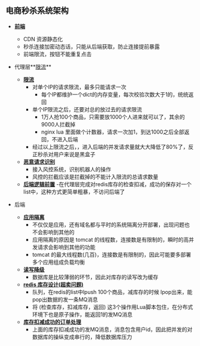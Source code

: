 ## 电商秒杀系统架构

- **[前端](#)**
    - CDN 资源静态化
    - 秒杀连接加密动态话，只能从后端获取，防止连接提前暴露
    - 前端限流，按钮不能重复点击

- 代理层**[限流](#)**
    - **[限流](#)**
        - 对单个IP的请求限流，最多只能请求一次
            - 每个IP都维护一个dict的内存变量，每次校验次数大于1的，统统返回
        - 单个IP限流之后，还要对总的放过去的请求限流
            - 1万人抢100个商品，只需要放1000个人进来就可以了，其余的9000人拦截掉
            - nginx lua 里面做个计数器，请求一次加1，到达1000之后全部返回，不进入后端
        - 经过以上限流之后，，进入后端的并发请求量就大大降低了80%了，反正秒杀对用户来说是黑盒子
    - **[恶意请求识别](#)**
        - 接入风控系统，识别机器人的操作
        - 风控的拦截应该是拦截掉的不能计入限流的总请求数量
    - **[后端逻辑前置](#)**
        -在代理层完成对redis库存的检查扣减，成功的保存对一个list中，这种方式更简单粗暴，不访问后端了
- 后端
    - **[应用隔离](#)**
        - 不仅仅是应用，还有域名都与平时的系统隔离分开部署，出现问题也不会影响到其他的
        - 应用隔离的原因是 tomcat 的线程数，连接数是有限制的，瞬时的高并发请求会影响到其他的功能
        - tomcat 的最大线程数(几百)，连接数是有限制的，因此可能要多部署多个应用组成负载均衡
    - **[读写降级](#)**
        - 数据库是比较薄弱的环节，因此对库存的读写改为缓存
    - **[redis 库存设计(超卖问题)](#)**
        - 队列，在redis的list中lpush 100个商品，减库存的时候 lpop出来，能pop出数据的发一条MQ消息
        - 将 (检查库存，扣减库存，返回) 这3个操作用Lua脚本包住，在分布式环境下也是原子操作，能返回1的发MQ消息
    - **[库存扣减成功的订单处理](#)**
        - 上面的库存扣减成功的发MQ消息，消息包含用户id，因此把并发的对数据库的操纵变成串行的，降低数据库压力
